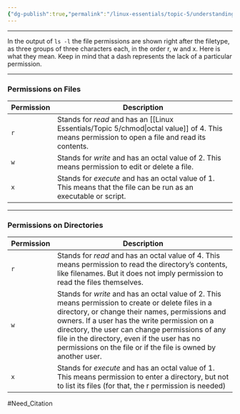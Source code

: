 ```yaml
---
{"dg-publish":true,"permalink":"/linux-essentials/topic-5/understanding-permissions/"}
---
```


---
In the output of `ls -l` the file permissions are shown right after the filetype, as three groups of three characters each, in the order r, w and x. Here is what they mean. Keep in mind that a dash represents the lack of a particular permission.

---
### Permissions on Files

| Permission | Description                                                                                                           |
| ---------- | --------------------------------------------------------------------------------------------------------------------- |
| `r`        | Stands for _read_ and has an [[Linux Essentials/Topic 5/chmod\|octal value]] of 4. This means permission to open a file and read its contents. |
| `w`        | Stands for _write_ and has an octal value of 2. This means permission to edit or delete a file.                       |
| `x`        | Stands for _execute_ and has an octal value of 1. This means that the file can be run as an executable or script.     |

---
### Permissions on Directories

| Permission | Description                                                                                                                                                                                                                                                                                                                                                              |
| ---------- | ------------------------------------------------------------------------------------------------------------------------------------------------------------------------------------------------------------------------------------------------------------------------------------------------------------------------------------------------------------------------ |
| `r`        | Stands for _read_ and has an octal value of 4. This means permission to read the directory’s contents, like filenames. But it does not imply permission to read the files themselves.                                                                                                                                                                                    |
| `w`        | Stands for _write_ and has an octal value of 2. This means permission to create or delete files in a directory, or change their names, permissions and owners. If a user has the write permission on a directory, the user can change permissions of any file in the directory, even if the user has no permissions on the file or if the file is owned by another user. |
| `x`        | Stands for _execute_ and has an octal value of 1. This means permission to enter a directory, but not to list its files (for that, the r permission is needed)                                                                                                                                                                                                           |



#Need_Citation 